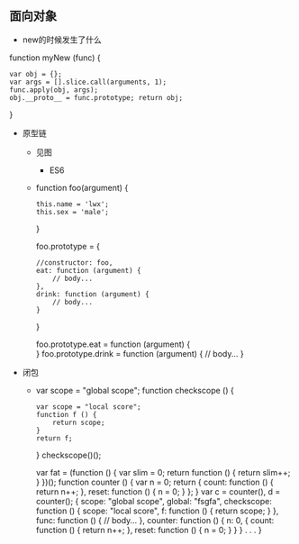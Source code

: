 ##  面向对象



+ new的时候发生了什么

function myNew (func) { 

	var obj = {};
	var args = [].slice.call(arguments, 1); 
	func.apply(obj, args);
	obj.__proto__ = func.prototype; return obj;
}

+ 原型链

  + 见图

    + ES6

  + function foo(argument) {

        this.name = 'lwx';
        this.sex = 'male';

    }

    foo.prototype = {

        //constructor: foo,
        eat: function (argument) {
            // body...
        },
        drink: function (argument) {
            // body...
        }

    }

    foo.prototype.eat = function (argument) {
    ​    
    }
    foo.prototype.drink = function (argument) {
        // body...
    }

+ 闭包

  + var scope = "global scope";
    function checkscope () {

    	var scope = "local score";
    	function f () {
    		return scope;
    	}
    	return f;
    }
    checkscope()();

    var fat = (function () {
    	var slim = 0;
    	return function () {
    		return slim++;
    	}
    })();
    function counter () {
    	var n = 0;
    	return {
    		count: function () {
    			return n++;
    		},
    		reset: function () {
    			n = 0;
    		}
    	};
    }
    var c = counter(),
    	d = counter();
    {
    	scope: "global scope",
    	global: "fsgfa",
    	checkscope: function () {
    		scope: "local score",
    		f: function () {
    			return scope;
    		}
    	},
    	func: function () {
    		// body...
    	},
    	counter: function () {
    		n: 0,
    		{
    			count: function () {
    				return n++;
    			},
    			reset: function () {
    				n = 0;
    			}
    		}
    	}
    	 .
    	 .
    	 .
    }